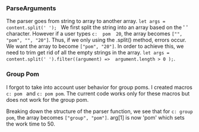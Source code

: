 ### ParseArguments

The parser goes from string to array to another array. 
```let args = content.split(' '); ```
We first split the string into an array based on the ' ' character. However if a user types `c:  pom  20`, the array becomes 
```["", "pom", "", "20"]```.
Thus, if we only using the .split() method, errors occur. We want the array to become `["pom", "20"]`. In order to achieve this, we need to trim get rid of all the empty strings in the array.
```let args = content.split(' ').filter((argument) =>  argument.length > 0 );```.


### Group Pom
I forgot to take into account user behavior for group poms. I created macros `c: pom ` and `c: pom pom`. The current code works only for these macros but does not work for the group pom.

Breaking down the structure of the parser function, we see that for `c: group pom`, the array becomes `["group", "pom"]`. arg[1] is now 'pom' which sets the work time to 50.


